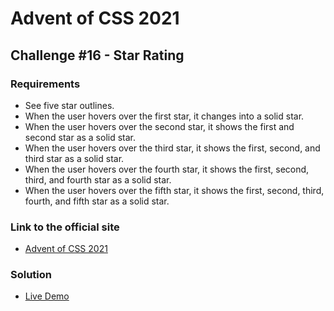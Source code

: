 # Advent of CSS 2021
  
## Challenge #16 - Star Rating

### Requirements
- See five star outlines.
- When the user hovers over the first star, it changes into a solid star.
- When the user hovers over the second star, it shows the first and second star as a solid star.
- When the user hovers over the third star, it shows the first, second, and third star as a solid star.
- When the user hovers over the fourth star, it shows the first, second, third, and fourth star as a solid star.
- When the user hovers over the fifth star, it shows the first, second, third, fourth, and fifth star as a solid star.

### Link to the official site
- [Advent of CSS 2021](https://store.selfteach.me/30f86466-aeb2-4b3c-b43d-5055f178493c/)

### Solution
- [Live Demo](https://ivobul.github.io/star-rating/)
